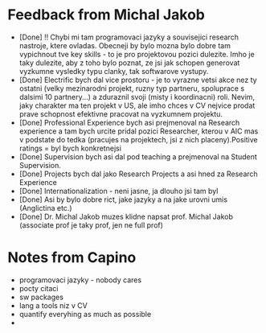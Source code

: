 # Feedback from Michal Jakob

- [Done] !! Chybi mi tam programovaci jazyky a souvisejici research nastroje, ktere ovladas. Obecneji by bylo mozna bylo dobre tam vypichnout tve key skills - to je pro projektovou pozici dulezite. Imho je taky dulezite, aby z toho bylo poznat, ze jsi jak schopen generovat vyzkumne vysledky typu clanky, tak softwarove vystupy.
- [Done] Electrific bych dal vice prostoru - je to vyrazne vetsi akce nez ty ostatni (velky mezinarodni projekt, ruzny typ partneru, spoluprace s dalsimi 10 partnery...) a zduraznil svoji (misty i koordinacni) roli. Nevim, jaky charakter ma ten projekt v US, ale imho chces v CV nejvice prodat prave schopnost efektivne pracovat na vyzkumnem projektu.
- [Done] Professional Experience bych asi prejmenoval na Research experience a tam bych urcite pridal pozici Researcher, kterou v AIC mas v podstate do tedka (pracujes na projektech, jsi z nich placeny).Positive ratings = byl bych konkretnejsi
- [Done] Supervision bych asi dal pod teaching a prejmenoval na Student Supervision.
- [Done] Projects bych dal jako Research Projects a asi hned za Research Experience
- [Done] Internationalization - neni jasne, ja dlouho jsi tam byl
- [Done] Asi by bylo dobre rict, jake jazyky a na jake urovni umis (Anglictina etc.)
- [Done] Dr. Michal Jakob muzes klidne napsat prof. Michal Jakob (associate prof je taky prof, jen ne full prof)

# Notes from Capino
 - programovaci jazyky - nobody cares
 - pocty citaci
 - sw packages
 - lang a tools niz v CV
 - quantify everyhing as much as possible
 - 